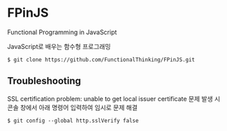 # FPinJS

Functional Programming in JavaScript

JavaScript로 배우는 함수형 프로그래밍

    $ git clone https://github.com/FunctionalThinking/FPinJS.git

## Troubleshooting

SSL certification problem: unable to get local issuer certificate 문제 발생 시 콘솔 창에서 아래 명령어 입력하여 임시로 문제 해결

    $ git config --global http.sslVerify false

